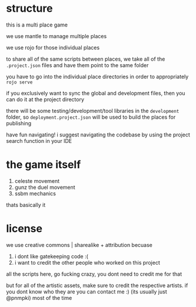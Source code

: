 # structure

this is a multi place game

we use mantle to manage multiple places

we use rojo for those individual places

to share all of the same scripts between places, we take all of the `.project.json` files and have them point to the same folder

you have to go into the individual place directories in order to appropriately `rojo serve`

if you exclusively want to sync the global and development files, then you can do it at the project directory

there will be some testing/development/tool libraries in the `development` folder, so `deployment.project.json` will be used to build the places for publishing

have fun navigating! i suggest navigating the codebase by using the project search function in your IDE

# the game itself

1. celeste movement
2. gunz the duel movement
3. ssbm mechanics

thats basically it

# license

we use creative commons | sharealike + attribution becuase

1. i dont like gatekeeping code :(
2. i want to credit the other people who worked on this project

all the scripts here, go fucking crazy, you dont need to credit me for that

but for all of the artistic assets, make sure to credit the respective artists. if you dont know who they are you can contact me :) (its usually just @pnmpki) most of the time
